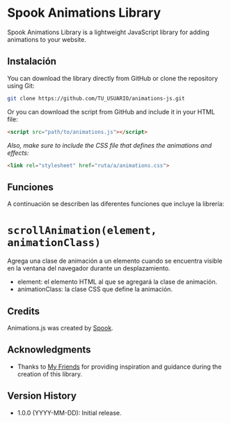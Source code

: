 # Spook Animations Library

Spook Animations Library is a lightweight JavaScript library for adding animations to your website.

## Instalación

You can download the library directly from GitHub or clone the repository using Git:


```sh
git clone https://github.com/TU_USUARIO/animations-js.git
```
Or you can download the script from GitHub and include it in your HTML file:
```html
<script src="path/to/animations.js"></script>
```
*Also, make sure to include the CSS file that defines the animations and effects:*
```html
<link rel="stylesheet" href="ruta/a/animations.css">
```
## Funciones
A continuación se describen las diferentes funciones que incluye la librería:

# `scrollAnimation(element, animationClass)`

Agrega una clase de animación a un elemento cuando se encuentra visible en la ventana del navegador durante un desplazamiento.

- element: el elemento HTML al que se agregará la clase de animación.
- animationClass: la clase CSS que define la animación.


## Credits

Animations.js was created by [Spook](https://your-website.com). 

## Acknowledgments

- Thanks to [My Friends](https://www.youtube.com/watch?v=dQw4w9WgXcQ&ab_channel=RickAstley) for providing inspiration and guidance during the creation of this library.

## Version History

- 1.0.0 (YYYY-MM-DD): Initial release.

